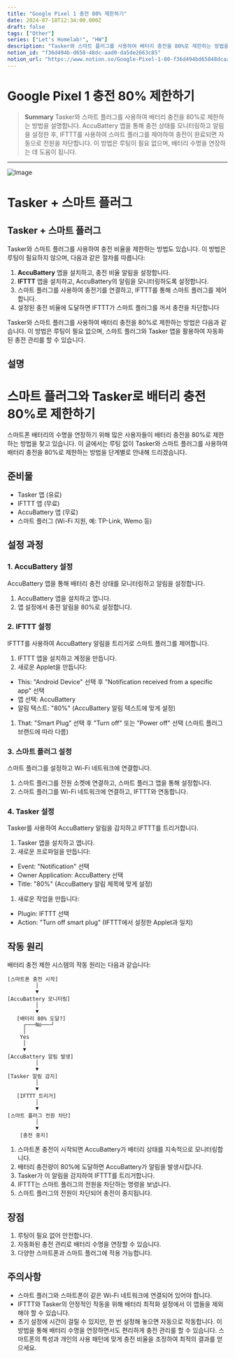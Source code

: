 ```yaml
---
title: "Google Pixel 1 충전 80% 제한하기"
date: 2024-07-18T12:34:00.000Z
draft: false
tags: ["Other"]
series: ["Let's Homelab!", "HW"]
description: "Tasker와 스마트 플러그를 사용하여 배터리 충전을 80%로 제한하는 방법을 설명합니다. AccuBattery 앱을 통해 충전 상태를 모니터링하고 알림을 설정한 후, IFTTT를 사용하여 스마트 플러그를 제어하여 충전이 완료되면 자동으로 전원을 차단합니다. 이 방법은 루팅이 필요 없으며, 배터리 수명을 연장하는 데 도움이 됩니다."
notion_id: "f36d494b-d658-48dc-aad0-da5de2663c85"
notion_url: "https://www.notion.so/Google-Pixel-1-80-f36d494bd65848dcaad0da5de2663c85"
---
```


# Google Pixel 1 충전 80% 제한하기

> **Summary**
> Tasker와 스마트 플러그를 사용하여 배터리 충전을 80%로 제한하는 방법을 설명합니다. AccuBattery 앱을 통해 충전 상태를 모니터링하고 알림을 설정한 후, IFTTT를 사용하여 스마트 플러그를 제어하여 충전이 완료되면 자동으로 전원을 차단합니다. 이 방법은 루팅이 필요 없으며, 배터리 수명을 연장하는 데 도움이 됩니다.

---

![Image](https://prod-files-secure.s3.us-west-2.amazonaws.com/09ccd4d5-876c-4bba-bbdf-cc77a0a11257/f76881f6-006b-47a3-b913-e07e1a043609/Untitled.webp?X-Amz-Algorithm=AWS4-HMAC-SHA256&X-Amz-Content-Sha256=UNSIGNED-PAYLOAD&X-Amz-Credential=ASIAZI2LB466TVJGJ52X%2F20250724%2Fus-west-2%2Fs3%2Faws4_request&X-Amz-Date=20250724T115622Z&X-Amz-Expires=3600&X-Amz-Security-Token=IQoJb3JpZ2luX2VjEAMaCXVzLXdlc3QtMiJGMEQCIFAd4Z9AAzMtELyeS2vrxzf32yriaSrUTuO3hxNu1hNkAiAIRnqdJX%2FcshhToGvcgt%2Bno3xLpzLAx1GKPegRpZX%2BeSr%2FAwgsEAAaDDYzNzQyMzE4MzgwNSIMIb1E8oZ6yskdIKJmKtwD8MN7j6cgaannF6B5zOZeSRrP6zeXs6T%2BD6nfIyHUJ2sHb7i%2BkXywBAAzhw3GNXZkMiQP65n8khX072PspPZ8v24vT27d5Ww3KOqoDIBP9Fs%2BE%2F967G%2FhkFdQz%2FZUpN7WDqaKubLEj8NB26b1NyZoaeoSINhhOj0cU2UbdUp63qzJZKxUMV5BRCHwN3zUpim7WtyHfof0NaLnhvZp99aAxx1OoMD1BAMvkyzib%2BX%2B0T7fi%2BeMdFdL5dE9GgK04%2Bwt8E5uln26bva39ccI4upBiMujKeiOiqZFbj4CKB8a%2BeUM1F4y4kNiAHB%2F2Q2uPHJgK18%2FRRTlIX7f5fbb4Y%2FCnAvb44HDqKSVUId9OvgCC4uDAlrc2wdYddeRGduYeuCYc2atgJXSN8XDtf62DEMKteUsIz2c5VCk06bTsYXj2vxS5KqfQ%2F%2F4B%2FfWYYPhA4s65GE1FD68iq66t7uaM3mnvo8VR4%2BF%2B6bL0W6WN0s31HkKqPvt%2Bbuewur%2FsaQLhAdkT6MPVf806x8s8paEiGOZvWe0vuRC%2FEuPo8DuNIDhyFyuA1ZlyF%2F%2FHnQkU62kioZGK4wwOR5hbwdLp2tm0CwGrAWjZKSIla25xluy8ta6TVS3dwURnU2aomZ1sDYwopuIxAY6pgH0KvhOj8fVR2ipwqUSqjtT8N6xit%2F47SHgjFTsc1wYBhFdaLn%2F7knYvv5ZJEQJoAH49S2kcXSoHl7q%2FTY%2F0C5bF83z3EleGm3p1WUKRWyZH1qU%2BbyeiFst5RdJ3KSLNIa9GppgpxCIecE38TWil8xRM9f8L2Wo0I%2FbPDr7uO9PBruyOAUCX8f8EBDHJPtedOXS8OUid4xgHJb4V6XhQGWrvugYxhkw&X-Amz-Signature=877f823a91201938b341f151dc8b7f203cb5c661b9b0f6acd4e51fa02370ecb9&X-Amz-SignedHeaders=host&x-amz-checksum-mode=ENABLED&x-id=GetObject)

# **Tasker + 스마트 플러그**

## **Tasker + 스마트 플러그**

Tasker와 스마트 플러그를 사용하여 충전 비율을 제한하는 방법도 있습니다. 이 방법은 루팅이 필요하지 않으며, 다음과 같은 절차를 따릅니다:

1. **AccuBattery** 앱을 설치하고, 충전 비율 알림을 설정합니다.
1. **IFTTT** 앱을 설치하고, AccuBattery의 알림을 모니터링하도록 설정합니다.
1. 스마트 플러그를 사용하여 충전기를 연결하고, IFTTT를 통해 스마트 플러그를 제어합니다.
1. 설정된 충전 비율에 도달하면 IFTTT가 스마트 플러그를 꺼서 충전을 차단합니다

Tasker와 스마트 플러그를 사용하여 배터리 충전을 80%로 제한하는 방법은 다음과 같습니다. 이 방법은 루팅이 필요 없으며, 스마트 플러그와 Tasker 앱을 활용하여 자동화된 충전 관리를 할 수 있습니다.

## 설명

# 스마트 플러그와 Tasker로 배터리 충전 80%로 제한하기

스마트폰 배터리의 수명을 연장하기 위해 많은 사용자들이 배터리 충전을 80%로 제한하는 방법을 찾고 있습니다. 이 글에서는 루팅 없이 Tasker와 스마트 플러그를 사용하여 배터리 충전을 80%로 제한하는 방법을 단계별로 안내해 드리겠습니다.

## 준비물

- Tasker 앱 (유료)
- IFTTT 앱 (무료)
- AccuBattery 앱 (무료)
- 스마트 플러그 (Wi-Fi 지원, 예: TP-Link, Wemo 등)
## 설정 과정

### 1. AccuBattery 설정

AccuBattery 앱을 통해 배터리 충전 상태를 모니터링하고 알림을 설정합니다.

1. AccuBattery 앱을 설치하고 엽니다.
1. 앱 설정에서 충전 알림을 80%로 설정합니다.
### 2. IFTTT 설정

IFTTT를 사용하여 AccuBattery 알림을 트리거로 스마트 플러그를 제어합니다.

1. IFTTT 앱을 설치하고 계정을 만듭니다.
1. 새로운 Applet을 만듭니다:
  - This: "Android Device" 선택 후 "Notification received from a specific app" 선택
  - 앱 선택: AccuBattery
  - 알림 텍스트: "80%" (AccuBattery 알림 텍스트에 맞게 설정)
1. That: "Smart Plug" 선택 후 "Turn off" 또는 "Power off" 선택 (스마트 플러그 브랜드에 따라 다름)
### 3. 스마트 플러그 설정

스마트 플러그를 설정하고 Wi-Fi 네트워크에 연결합니다.

1. 스마트 플러그를 전원 소켓에 연결하고, 스마트 플러그 앱을 통해 설정합니다.
1. 스마트 플러그를 Wi-Fi 네트워크에 연결하고, IFTTT와 연동합니다.
### 4. Tasker 설정

Tasker를 사용하여 AccuBattery 알림을 감지하고 IFTTT를 트리거합니다.

1. Tasker 앱을 설치하고 엽니다.
1. 새로운 프로파일을 만듭니다:
  - Event: "Notification" 선택
  - Owner Application: AccuBattery 선택
  - Title: "80%" (AccuBattery 알림 제목에 맞게 설정)
1. 새로운 작업을 만듭니다:
  - Plugin: IFTTT 선택
  - Action: "Turn off smart plug" (IFTTT에서 설정한 Applet과 일치)
## 작동 원리

배터리 충전 제한 시스템의 작동 원리는 다음과 같습니다:

```plain text
[스마트폰 충전 시작]
         │
         ▼
[AccuBattery 모니터링]
         │
         ▼
   [배터리 80% 도달?]
     ┌───No───┘
     │
    Yes
     │
     ▼
[AccuBattery 알림 발생]
         │
         ▼
[Tasker 알림 감지]
         │
         ▼
   [IFTTT 트리거]
         │
         ▼
[스마트 플러그 전원 차단]
         │
         ▼
    [충전 중지]

```

1. 스마트폰 충전이 시작되면 AccuBattery가 배터리 상태를 지속적으로 모니터링합니다.
1. 배터리 충전량이 80%에 도달하면 AccuBattery가 알림을 발생시킵니다.
1. Tasker가 이 알림을 감지하여 IFTTT를 트리거합니다.
1. IFTTT는 스마트 플러그의 전원을 차단하는 명령을 보냅니다.
1. 스마트 플러그의 전원이 차단되어 충전이 중지됩니다.
## 장점

1. 루팅이 필요 없어 안전합니다.
1. 자동화된 충전 관리로 배터리 수명을 연장할 수 있습니다.
1. 다양한 스마트폰과 스마트 플러그에 적용 가능합니다.
## 주의사항

- 스마트 플러그와 스마트폰이 같은 Wi-Fi 네트워크에 연결되어 있어야 합니다.
- IFTTT와 Tasker의 안정적인 작동을 위해 배터리 최적화 설정에서 이 앱들을 제외해야 할 수 있습니다.
- 초기 설정에 시간이 걸릴 수 있지만, 한 번 설정해 놓으면 자동으로 작동합니다.
이 방법을 통해 배터리 수명을 연장하면서도 편리하게 충전 관리를 할 수 있습니다. 스마트폰의 특성과 개인의 사용 패턴에 맞게 충전 비율을 조정하여 최적의 결과를 얻으세요.

